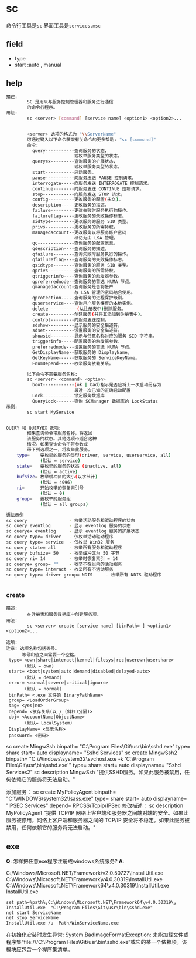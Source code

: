 # sc

命令行工具是`sc`
界面工具是`services.msc`

## field

* type
* start :auto , manual 

## help

``` bash
描述:
        SC 是用来与服务控制管理器和服务进行通信
        的命令行程序。
用法:
        sc <server> [command] [service name] <option1> <option2>...


        <server> 选项的格式为 "\\ServerName"
        可通过键入以下命令获取有关命令的更多帮助: "sc [command]"
        命令:
          query-----------查询服务的状态，
                          或枚举服务类型的状态。
          queryex---------查询服务的扩展状态，
                          或枚举服务类型的状态。
          start-----------启动服务。
          pause-----------向服务发送 PAUSE 控制请求。
          interrogate-----向服务发送 INTERROGATE 控制请求。
          continue--------向服务发送 CONTINUE 控制请求。
          stop------------向服务发送 STOP 请求。
          config----------更改服务的配置(永久)。
          description-----更改服务的描述。
          failure---------更改失败时服务执行的操作。
          failureflag-----更改服务的失败操作标志。
          sidtype---------更改服务的服务 SID 类型。
          privs-----------更改服务的所需特权。
          managedaccount--更改服务以将服务帐户密码
                          标记为由 LSA 管理。
          qc--------------查询服务的配置信息。
          qdescription----查询服务的描述。
          qfailure--------查询失败时服务执行的操作。
          qfailureflag----查询服务的失败操作标志。
          qsidtype--------查询服务的服务 SID 类型。
          qprivs----------查询服务的所需特权。
          qtriggerinfo----查询服务的触发器参数。
          qpreferrednode--查询服务的首选 NUMA 节点。
          qmanagedaccount-查询服务是否将帐户
                          与 LSA 管理的密码结合使用。
          qprotection-----查询服务的进程保护级别。
          quserservice----查询用户服务模板的本地实例。
          delete ----------(从注册表中)删除服务。
          create----------创建服务(并将其添加到注册表中)。
          control---------向服务发送控制。
          sdshow----------显示服务的安全描述符。
          sdset-----------设置服务的安全描述符。
          showsid---------显示与任意名称对应的服务 SID 字符串。
          triggerinfo-----配置服务的触发器参数。
          preferrednode---设置服务的首选 NUMA 节点。
          GetDisplayName--获取服务的 DisplayName。
          GetKeyName------获取服务的 ServiceKeyName。
          EnumDepend------枚举服务依赖关系。

        以下命令不需要服务名称:
        sc <server> <command> <option>
          boot------------(ok | bad)指示是否应将上一次启动另存为
                          最近一次已知的正确启动配置
          Lock------------锁定服务数据库
          QueryLock-------查询 SCManager 数据库的 LockStatus
示例:
        sc start MyService


QUERY 和 QUERYEX 选项:
        如果查询命令带服务名称，将返回
        该服务的状态。其他选项不适合这种
        情况。如果查询命令不带参数或
        带下列选项之一，将枚举此服务。
    type=    要枚举的服务的类型(driver, service, userservice, all)
             (默认 = service)
    state=   要枚举的服务的状态 (inactive, all)
             (默认 = active)
    bufsize= 枚举缓冲区的大小(以字节计)
             (默认 = 4096)
    ri=      开始枚举的恢复索引号
             (默认 = 0)
    group=   要枚举的服务组
             (默认 = all groups)

语法示例
sc query                - 枚举活动服务和驱动程序的状态
sc query eventlog       - 显示 eventlog 服务的状态
sc queryex eventlog     - 显示 eventlog 服务的扩展状态
sc query type= driver   - 仅枚举活动驱动程序
sc query type= service  - 仅枚举 Win32 服务
sc query state= all     - 枚举所有服务和驱动程序
sc query bufsize= 50    - 枚举缓冲区为 50 字节
sc query ri= 14         - 枚举时恢复索引 = 14
sc queryex group= ""    - 枚举不在组内的活动服务
sc query type= interact - 枚举所有不活动服务
sc query type= driver group= NDIS     - 枚举所有 NDIS 驱动程序



```

### create
``` 
描述:
        在注册表和服务数据库中创建服务项。
用法:
        sc <server> create [service name] [binPath= ] <option1> <option2>...

选项:
注意: 选项名称包括等号。
      等号和值之间需要一个空格。
 type= <own|share|interact|kernel|filesys|rec|userown|usershare>
       (默认 = own)
 start= <boot|system|auto|demand|disabled|delayed-auto>
       (默认 = demand)
 error= <normal|severe|critical|ignore>
       (默认 = normal)
 binPath= <.exe 文件的 BinaryPathName>
 group= <LoadOrderGroup>
 tag= <yes|no>
 depend= <依存关系(以 / (斜杠)分隔)>
 obj= <AccountName|ObjectName>
       (默认= LocalSystem)
 DisplayName= <显示名称>
 password= <密码>
```
sc create MingwSsh binpath= "C:\Program Files\Git\usr\bin\sshd.exe" type= share start= auto displayname= "Sshd Services"
sc create MingwSsh2 binpath= "C:\Windows\system32\svchost.exe -k  'C:\Program Files\Git\usr\bin\sshd.exe'" type= share start= auto displayname= "Sshd Services2"
sc description MingwSsh "提供SSHD服务。如果此服务被禁用，任何依赖它的服务将无法启动。"

添加服务： 
sc create MyPolicyAgent binpath= "C:\WINDOWS\system32\lsass.exe" type= share start= auto displayname= "IPSEC Services" depend= RPCSS/Tcpip/IPSec 
修改描述： 
sc description MyPolicyAgent "提供 TCP/IP 网络上客户端和服务器之间端对端的安全。如果此服务被停用，网络上客户端和服务器之间的 TCP/IP 安全将不稳定。如果此服务被禁用，任何依赖它的服务将无法启动。" 

## exe

**Q**: 怎样把任意exe程序注册成windows系统服务?
**A**: 

C:/Windows/Microsoft.NET/Framework/v2.0.50727\InstallUtil.exe
C:\Windows\Microsoft.NET\Framework\v4.0.30319\InstallUtil.exe
C:\Windows\Microsoft.NET\Framework64\v4.0.30319\InstallUtil.exe
InstallUtil.exe
```
set path=%path%;C:\Windows\Microsoft.NET\Framework64\v4.0.30319\;
InstallUtil.exe  "C:\Program Files\Git\usr\bin\sshd.exe"
net start ServiceName
net stop ServiceName
InstallUtil.exe /u  Path/WinServiceName.exe

```

在初始化安装时发生异常:
System.BadImageFormatException: 未能加载文件或程序集“file:///C:\Program Files\Git\usr\bin\sshd.exe”或它的某一个依赖项。该模块应包含一个程序集清单。